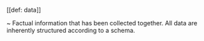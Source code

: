 [[def: data]]

~ Factual information that has been collected together. All data are inherently structured according to a schema.
